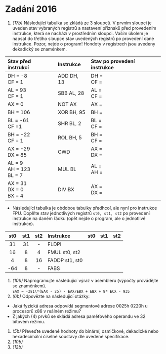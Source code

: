 # Zadání 2016

1. _(17b)_ Následující tabulka se zkládá ze 3 sloupců. V prvním sloupci je uveden stav vybraných registrů a nastavení příznaků před provedením instrukce, která se nachází v prostředním sloupci. Vaším úkolem je napsat do třetího sloupce stav uvedených registrů po provedení dané instrukce. Pozor, nejde o program! Hondoty v registrech jsou uvedeny dekadický se znaménkem.

| Stav před instrukcí                  | Instrukce  | Stav po provedení instrukce |
| :----------------------------------- | :--------- | :-------------------------- |
| DH = -8 <br /> CF = 1                | ADD DH, 13 | DH =  <br /> OF =           |
| AL = 93 <br /> CF = 1                | SBB AL, 28 | AL =  <br /> CF =           |
| AX = 0                               | NOT AX     | AX =                        |
| BH = 106                             | XOR BH, 95 | BH =                        |
| BL = -61 <br /> CF =1                | SHR BL, 2  | BL =  <br /> CF =           |
| BH = -22 <br /> CF = 1               | ROL BH, 5  | BH =  <br /> CF =           |
| AX = -29 <br /> DX = 85              | CWD        | AX =  <br /> DX =           |
| AL = 9 <br /> AH = 123 <br /> BL = 7 | MUL BL     | AL =  <br /> AH =           |
| AX = 31 <br /> DX = 0 <br /> BX = 4  | DIV BX     | AX =  <br /> DX =           |

  - Následující tabulka je obdobou tabulky předhcoí, ale nyní pro instrukce FPU. Doplňte stav jednotlivých registrů `st0, st1, st2` po provedení instrukce na daném řádku (opět nejde o program, ale o jednotlivé instrukce).

| st0   | st1   | st2   | Instrukce      | st0   | st1   | st2   |
| :---: | :---: | :---: | :------------- | :---: | :---: | :---: |
| 31    | 31    | -     | FLDPI          |       |       |       |
| 16    | 8     | 4     | FMUL st0, st2  |       |       |       |
| 4     | 8     | 16    | FADDP st1, st0 |       |       |       |
| -64   | 8     | -     | FABS           |       |       |       |

1. _(10b)_ Naprogramujte následující výraz v asembleru (výpočty provádějte se znaménkem). <br />
    `EAX = -381\*(EAX - 25) - EAX/EBX + EBX + 8* ECX - 935`
1. _(6b)_ Odpovězte na následující otázky:
  - Jaká fyzická adresa odpovídá segmentové adrese 0025h 0220h u procesorů x86 v reálném režimu?
  - Z jakých (4) prvků se skládá adresa paměťového operandu ve 32 bitovém režimu.
1. _(5b)_ Převeďte uvedené hodnoty do binární, osmičkové, dekadické nebo hexadecimální číselné soustavy dle uvedené specifikace.
1. _(10b)_
1. _(12b)_
